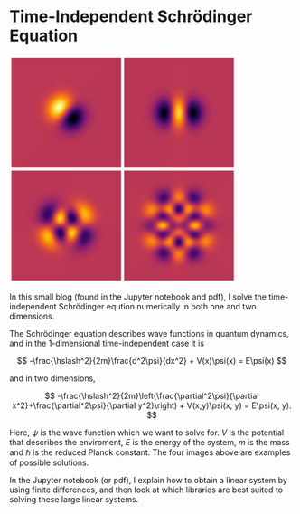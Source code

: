 # Time-Independent Schrödinger Equation

<img src="https://raw.githubusercontent.com/EliasSev/numerical-Schrodinger/refs/heads/main/example_solutions.png" alt="solutions" width="400"/>

In this small blog (found in the Jupyter notebook and pdf), I solve the time-independent Schrödinger eqution numerically in both one and two dimensions. 

The Schrödinger equation describes wave functions in quantum dynamics, and in the 1-dimensional time-independent case it is

$$
-\frac{\hslash^2}{2m}\frac{d^2\psi}{dx^2} + V(x)\psi(x) = E\psi(x)
$$

and in two dimensions,

$$
-\frac{\hslash^2}{2m}\left(\frac{\partial^2\psi}{\partial x^2}+\frac{\partial^2\psi}{\partial y^2}\right) + V(x,y)\psi(x, y) = E\psi(x, y).
$$

Here, $\psi$ is the wave function which we want to solve for. $V$ is the potential that describes the enviroment, $E$ is the energy of the system,
$m$ is the mass and $\hslash$ is the reduced Planck constant. The four images above are examples of possible solutions.

In the Jupyter notebook (or pdf), I explain how to obtain a linear system by using finite differences, and then look at which libraries are best suited to solving these large linear systems.


